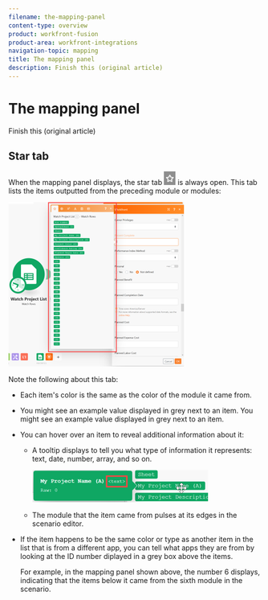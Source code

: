 ```yaml
---
filename: the-mapping-panel
content-type: overview
product: workfront-fusion
product-area: workfront-integrations
navigation-topic: mapping
title: The mapping panel
description: Finish this (original article)
---
```


# The mapping panel

<!--
<p style="color: #ff1493;" data-mc-conditions="QuicksilverOrClassic.Draft mode">Finish this (original article)</p>
-->

Finish this (original article)

## Star tab

When the mapping panel displays, the star tab ![](assets/toolbar-icon-functions-you-map-from-other-modules.png) is always open. This tab lists the items outputted from the preceding module or modules:

![](assets/mapping-panel-350x327.png)

Note the following about this tab:

<ul> 
 <li>Each item's color is the same as the color of the module it came from.</li> 
 <li> <p> <draft-comment>
    <MadCap:conditionalText data-mc-conditions="QuicksilverOrClassic.Draft mode">
     You might see an example value displayed in grey next to an item.
    </MadCap:conditionalText>
   </draft-comment><MadCap:conditionalText data-mc-conditions="QuicksilverOrClassic.Draft mode">
    You might see an example value displayed in grey next to an item.
   </MadCap:conditionalText> </p> </li> 
 <li>You can hover over an item to reveal additional information about it:
  <ul>
   <li><p>A tooltip displays to tell you what type of information it represents: text, date, number, array, and so on.</p><p><img src="assets/mapping-item-tooltip-350x64.png" style="width: 350;height: 64;"></p></li>
   <li>The module that the item came from pulses at its edges in the scenario editor.</li>
  </ul></li> 
 <li> <p>If the item happens to be the same color or type as another item in the list that is from a different app, you can tell what apps they are from by looking at the ID number diplayed in a grey box above the items.</p> <p>For example, in the mapping panel shown above, the number 6 displays, indicating that the items below it came from the sixth module in the scenario.</p> </li> 
</ul>

